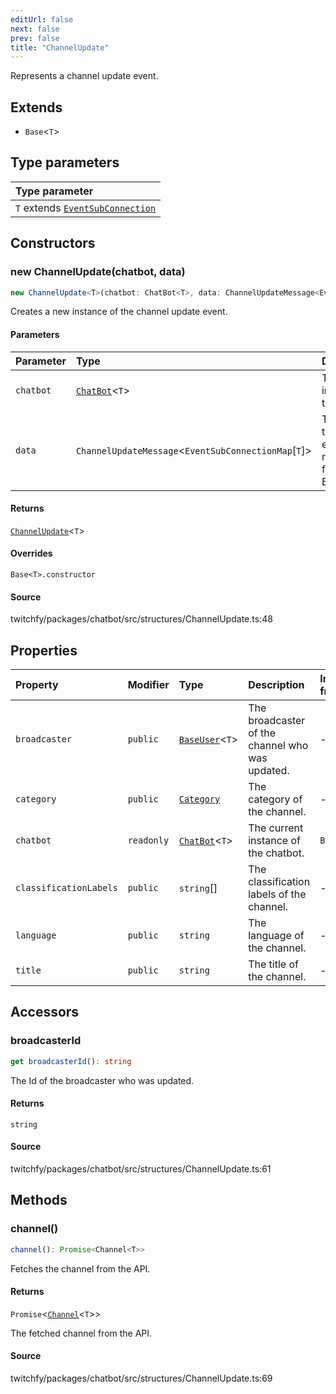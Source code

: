 ```yaml
---
editUrl: false
next: false
prev: false
title: "ChannelUpdate"
---
```


Represents a channel update event.

## Extends

- `Base`\<`T`\>

## Type parameters

| Type parameter |
| :------ |
| `T` extends [`EventSubConnection`](/api/chatbot/enumerations/eventsubconnection/) |

## Constructors

### new ChannelUpdate(chatbot, data)

```ts
new ChannelUpdate<T>(chatbot: ChatBot<T>, data: ChannelUpdateMessage<EventSubConnectionMap[T]>): ChannelUpdate<T>
```

Creates a new instance of the channel update event.

#### Parameters

| Parameter | Type | Description |
| :------ | :------ | :------ |
| `chatbot` | [`ChatBot`](/api/chatbot/classes/chatbot/)\<`T`\> | The current instance of the chatbot. |
| `data` | `ChannelUpdateMessage`\<`EventSubConnectionMap`\[`T`\]\> | The data of the update event returned from the EventSub. |

#### Returns

[`ChannelUpdate`](/api/chatbot/classes/channelupdate/)\<`T`\>

#### Overrides

`Base<T>.constructor`

#### Source

twitchfy/packages/chatbot/src/structures/ChannelUpdate.ts:48

## Properties

| Property | Modifier | Type | Description | Inherited from |
| :------ | :------ | :------ | :------ | :------ |
| `broadcaster` | `public` | [`BaseUser`](/api/chatbot/classes/baseuser/)\<`T`\> | The broadcaster of the channel who was updated. | - |
| `category` | `public` | [`Category`](/api/chatbot/interfaces/category/) | The category of the channel. | - |
| `chatbot` | `readonly` | [`ChatBot`](/api/chatbot/classes/chatbot/)\<`T`\> | The current instance of the chatbot. | `Base.chatbot` |
| `classificationLabels` | `public` | `string`[] | The classification labels of the channel. | - |
| `language` | `public` | `string` | The language of the channel. | - |
| `title` | `public` | `string` | The title of the channel. | - |

## Accessors

### broadcasterId

```ts
get broadcasterId(): string
```

The Id of the broadcaster who was updated.

#### Returns

`string`

#### Source

twitchfy/packages/chatbot/src/structures/ChannelUpdate.ts:61

## Methods

### channel()

```ts
channel(): Promise<Channel<T>>
```

Fetches the channel from the API.

#### Returns

`Promise`\<[`Channel`](/api/chatbot/classes/channel/)\<`T`\>\>

The fetched channel from the API.

#### Source

twitchfy/packages/chatbot/src/structures/ChannelUpdate.ts:69
